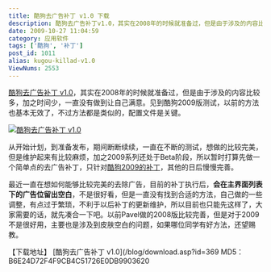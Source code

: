 ```yaml
---
title: 酷狗去广告补丁 v1.0 下载
description: 酷狗去广告补丁v1.0，其实在2008年的时候就准备过，但是由于涉及的内容比较多，加之时间少，一直没有做到让自己满意。见到酷狗2009版测试，以前的方法也基本无效了，不过方法都是类似的，配置文件是关键。
date: 2009-10-27 11:04:59
category: 应用软件
tags: ['酷狗', '补丁']
post_id: 1011
alias: kugou-killad-v1.0
ViewNums: 2553
---
```


[酷狗去广告补丁 v1.0](/blog/kugou-killad-v10)，其实在2008年的时候就准备过，但是由于涉及的内容比较多，加之时间少，一直没有做到让自己满意。见到酷狗2009版测试，以前的方法也基本无效了，不过方法都是类似的，配置文件是关键。

[![酷狗去广告补丁 v1.0](http://www.hxlive.cn/pic/t-0471.png)](/blog/kugou-killad-v10)

从开始计划，到准备发布，期间断断续续，一直在不断的测试，想做的比较完美，但是维护起来有比较麻烦，加之2009系列还处于Beta阶段，所以暂时打算先做一个简单点的去广告补丁，只针对[酷狗2009的补丁](/blog/kugou-killad-v10)，其他的日后慢慢完善。

最近一直在想如何能够比较完美的去除广告，目前的补丁执行后，**会在主界面列表下的广告位留出空白**，不是很好看，但是一直没有找到合适的方法，自己做的一些调整，有点过于繁琐，不利于以后补丁的更新维护，所以目前也只能先这样了，大家需要的话，就先凑合一下吧。以前Pavel做的2008版比较完善，但是对于2009不是很好用，主要也是涉及到皮肤空白的问题，如果哪位同学有好方法，还望赐教。

【下载地址】 [酷狗去广告补丁 v1.0](/blog/download.asp?id=369
MD5：B6E24D72F4F9CB4C51726E0DB9903620

